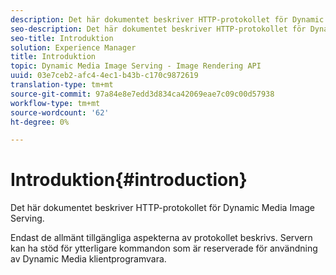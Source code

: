 ```yaml
---
description: Det här dokumentet beskriver HTTP-protokollet för Dynamic Media Image Serving.
seo-description: Det här dokumentet beskriver HTTP-protokollet för Dynamic Media Image Serving.
seo-title: Introduktion
solution: Experience Manager
title: Introduktion
topic: Dynamic Media Image Serving - Image Rendering API
uuid: 03e7ceb2-afc4-4ec1-b43b-c170c9872619
translation-type: tm+mt
source-git-commit: 97a84e8e7edd3d834ca42069eae7c09c00d57938
workflow-type: tm+mt
source-wordcount: '62'
ht-degree: 0%

---
```



# Introduktion{#introduction}

Det här dokumentet beskriver HTTP-protokollet för Dynamic Media Image Serving.

Endast de allmänt tillgängliga aspekterna av protokollet beskrivs. Servern kan ha stöd för ytterligare kommandon som är reserverade för användning av Dynamic Media klientprogramvara.
